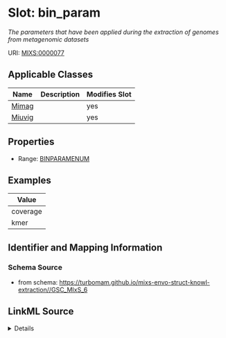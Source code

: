 # Slot: bin_param


_The parameters that have been applied during the extraction of genomes from metagenomic datasets_



URI: [MIXS:0000077](https://w3id.org/mixs/0000077)



<!-- no inheritance hierarchy -->




## Applicable Classes

| Name | Description | Modifies Slot |
| --- | --- | --- |
[Mimag](Mimag.md) |  |  yes  |
[Miuvig](Miuvig.md) |  |  yes  |







## Properties

* Range: [BINPARAMENUM](BINPARAMENUM.md)






## Examples

| Value |
| --- |
| coverage |
| kmer |

## Identifier and Mapping Information







### Schema Source


* from schema: https://turbomam.github.io/mixs-envo-struct-knowl-extraction//GSC_MIxS_6




## LinkML Source

<details>
```yaml
name: bin_param
description: The parameters that have been applied during the extraction of genomes
  from metagenomic datasets
title: binning parameters
notes:
- parameter
examples:
- value: coverage
  description: was 'coverage and kmer'
- value: kmer
  description: was coverage and kmer
in_subset:
- sequencing
from_schema: https://turbomam.github.io/mixs-envo-struct-knowl-extraction//GSC_MIxS_6
rank: 1000
slot_uri: MIXS:0000077
alias: bin_param
domain_of:
- Mimag
- Miuvig
range: BIN_PARAM_ENUM

```
</details>
